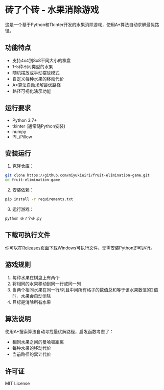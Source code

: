 # 砖了个砖 - 水果消除游戏

这是一个基于Python和Tkinter开发的水果消除游戏，使用A*算法自动求解最优路径。

## 功能特点

- 支持4x4到8x8不同大小的棋盘
- 1-5种不同类型的水果
- 随机摆放或手动摆放模式
- 自定义每种水果的移动代价
- A*算法自动求解最优路径
- 路径可视化演示功能

## 运行要求

- Python 3.7+
- tkinter (通常随Python安装)
- numpy
- PIL/Pillow

## 安装运行

1. 克隆仓库：
```bash
git clone https://github.com/miyukieiri/fruit-elimination-game.git
cd fruit-elimination-game
```

2. 安装依赖：
```bash
pip install -r requirements.txt
```

3. 运行游戏：
```bash
python 砖了个砖.py
```

## 下载可执行文件

你可以在[Releases页面](https://github.com/miyukieiri/fruit-elimination-game/releases)下载Windows可执行文件，无需安装Python即可运行。

## 游戏规则

1. 每种水果在棋盘上有两个
2. 将相同的水果移动到同一行或同一列
3. 当两个相同水果在同一行/列且中间所有格子的数值总和等于该水果数值的2倍时，水果会自动消除
4. 目标是消除所有水果

## 算法说明

使用A*搜索算法自动寻找最优解路径，启发函数考虑了：
- 相同水果之间的曼哈顿距离
- 每种水果的移动代价
- 当前路径的累计代价

## 许可证

MIT License